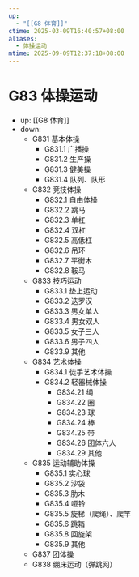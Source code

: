 ```yaml
---
up:
  - "[[G8 体育]]"
ctime: 2025-03-09T16:40:57+08:00
aliases:
  - 体操运动
mtime: 2025-09-09T12:37:18+08:00
---
```


# G83 体操运动

- up: [[G8 体育]]
- down:	
	- G831 基本体操
		- G831.1 广播操
		- G831.2 生产操
		- G831.3 健美操
		- G831.4 队列、队形
	- G832 竞技体操
		- G832.1 自由体操
		- G832.2 跳马
		- G832.3 单杠
		- G832.4 双杠
		- G832.5 高低杠
		- G832.6 吊环
		- G832.7 平衡木
		- G832.8 鞍马
	- G833 技巧运动
		- G833.1 垫上运动
		- G833.2 迭罗汉
		- G833.3 男女单人
		- G833.4 男女双人
		- G833.5 女子三人
		- G833.6 男子四人
		- G833.9 其他
	- G834 艺术体操
		- G834.1 徒手艺术体操
		- G834.2 轻器械体操
			- G834.21 绳
			- G834.22 圈
			- G834.23 球
			- G834.24 棒
			- G834.25 带
			- G834.26 团体六人
			- G834.29 其他
	- G835 运动辅助体操
		- G835.1 实心球
		- G835.2 沙袋
		- G835.3 肋木
		- G835.4 哑铃
		- G835.5 旋梯（爬绳）、爬竿
		- G835.6 跳箱
		- G835.8 回旋架
		- G835.9 其他
	- G837 团体操
	- G838 绷床运动（弹跳网）
	
